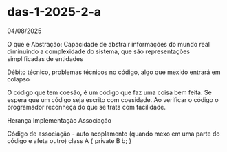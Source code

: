 # das-1-2025-2-a

04/08/2025

O que é Abstração:
Capacidade de abstrair informações do mundo real diminuindo a complexidade do sistema, que são representações simplificadas de entidades

Débito técnico, problemas técnicos no código, algo que mexido entrará em colapso

O código que tem coesão, é um código que faz uma coisa bem feita. Se espera que um código seja escrito com coesidade. Ao verificar o código o programador reconheça do que se trata com facilidade.

Herança
Implementação
Associação 


Código de associação  - auto acoplamento (quando mexo em uma parte do código e afeta outro)
class A {
   private B b;
}



